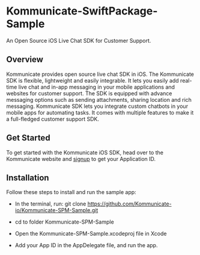 # Kommunicate-SwiftPackage-Sample
An Open Source iOS Live Chat SDK for Customer Support.

## Overview
Kommunicate provides open source live chat SDK in iOS. The Kommunicate SDK is flexible, lightweight and easily integrable. It lets you easily add real-time live chat and in-app messaging in your mobile applications and websites for customer support. The SDK is equipped with advance messaging options such as sending attachments, sharing location and rich messaging.
Kommunicate SDK lets you integrate custom chatbots in your mobile apps for automating tasks. It comes with multiple features to make it a full-fledged customer support SDK.

## Get Started
To get started with the Kommunicate iOS SDK, head over to the Kommunicate website and [signup](https://dashboard.kommunicate.io/dashboard) to get your Application ID.

## Installation
Follow these steps to install and run the sample app:

- In the terminal, run: git clone https://github.com/Kommunicate-io/Kommunicate-SPM-Sample.git

- cd to folder Kommunicate-SPM-Sample

- Open the Kommunicate-SPM-Sample.xcodeproj file in Xcode

- Add your App ID in the AppDelegate file, and run the app.
